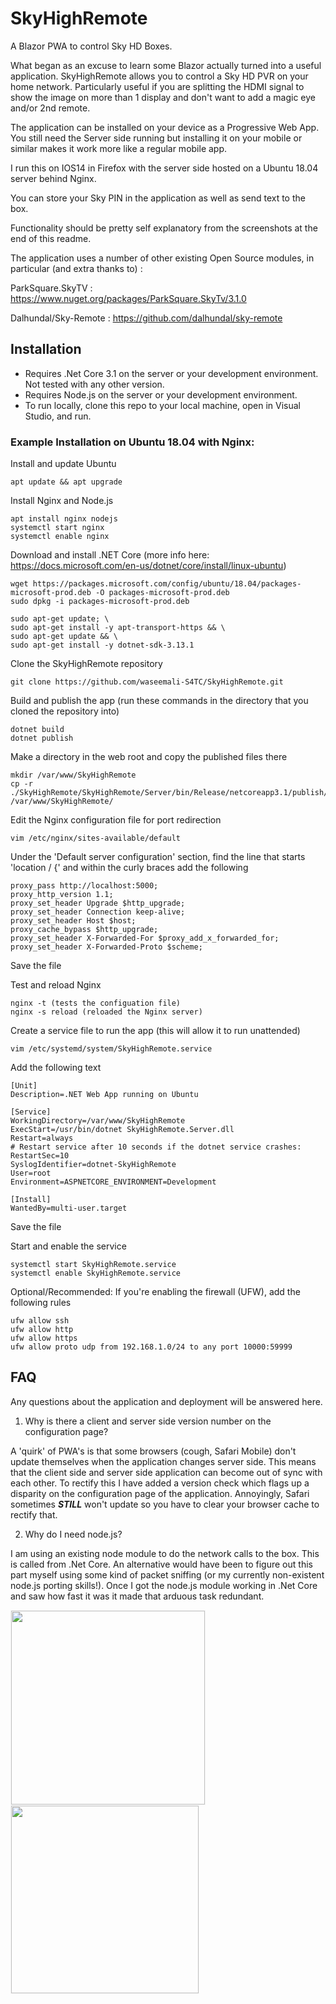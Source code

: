 # SkyHighRemote
A Blazor PWA to control Sky HD Boxes.

What began as an excuse to learn some Blazor actually turned into a useful application. SkyHighRemote allows you to control a Sky HD PVR on your home network.  Particularly useful if you are splitting the HDMI signal to show the image on more than 1 display and don't want to add a magic eye and/or 2nd remote.

The application can be installed on your device as a Progressive Web App.  You still need the Server side running but installing it on your mobile or similar makes it work more like a regular mobile app.

I run this on IOS14 in Firefox with the server side hosted on a Ubuntu 18.04 server behind Nginx.

You can store your Sky PIN in the application as well as send text to the box.

Functionality should be pretty self explanatory from the screenshots at the end of this readme.

The application uses a number of other existing Open Source modules, in particular (and extra thanks to) :

<p>ParkSquare.SkyTV : <a href="https://www.nuget.org/packages/ParkSquare.SkyTv/3.1.0" target="_blank" alt="Parksquare.SkyTV">https://www.nuget.org/packages/ParkSquare.SkyTv/3.1.0</a></p>
<p>Dalhundal/Sky-Remote : <a href="https://github.com/dalhundal/sky-remote" target="_blank" alt="Dalhundal/Sky-Remote">https://github.com/dalhundal/sky-remote</a></p>

## Installation
- Requires .Net Core 3.1 on the server or your development environment.  Not tested with any other version.
- Requires Node.js on the server or your development environment.
- To run locally, clone this repo to your local machine, open in Visual Studio, and run.

### Example Installation on Ubuntu 18.04 with Nginx:  

Install and update Ubuntu

    apt update && apt upgrade

Install Nginx and Node.js

    apt install nginx nodejs
    systemctl start nginx
    systemctl enable nginx
    
Download and install .NET Core (more info here: https://docs.microsoft.com/en-us/dotnet/core/install/linux-ubuntu)

    wget https://packages.microsoft.com/config/ubuntu/18.04/packages-microsoft-prod.deb -O packages-microsoft-prod.deb
    sudo dpkg -i packages-microsoft-prod.deb
    
    sudo apt-get update; \
    sudo apt-get install -y apt-transport-https && \
    sudo apt-get update && \
    sudo apt-get install -y dotnet-sdk-3.13.1

Clone the SkyHighRemote repository

    git clone https://github.com/waseemali-S4TC/SkyHighRemote.git

Build and publish the app (run these commands in the directory that you cloned the repository into)
    
    dotnet build
    dotnet publish

Make a directory in the web root and copy the published files there

    mkdir /var/www/SkyHighRemote
    cp -r ./SkyHighRemote/SkyHighRemote/Server/bin/Release/netcoreapp3.1/publish/* /var/www/SkyHighRemote/

Edit the Nginx configuration file for port redirection

    vim /etc/nginx/sites-available/default

Under the 'Default server configuration' section, find the line that starts 'location / {' and within the curly braces add the following

    proxy_pass http://localhost:5000;
    proxy_http_version 1.1;
    proxy_set_header Upgrade $http_upgrade;
    proxy_set_header Connection keep-alive;
    proxy_set_header Host $host;
    proxy_cache_bypass $http_upgrade;
    proxy_set_header X-Forwarded-For $proxy_add_x_forwarded_for;
    proxy_set_header X-Forwarded-Proto $scheme;

Save the file

Test and reload Nginx

    nginx -t (tests the configuation file)
    nginx -s reload (reloaded the Nginx server)

Create a service file to run the app (this will allow it to run unattended)

    vim /etc/systemd/system/SkyHighRemote.service

Add the following text

    [Unit]
    Description=.NET Web App running on Ubuntu

    [Service]
    WorkingDirectory=/var/www/SkyHighRemote
    ExecStart=/usr/bin/dotnet SkyHighRemote.Server.dll
    Restart=always
    # Restart service after 10 seconds if the dotnet service crashes:
    RestartSec=10
    SyslogIdentifier=dotnet-SkyHighRemote
    User=root
    Environment=ASPNETCORE_ENVIRONMENT=Development

    [Install]
    WantedBy=multi-user.target


Save the file

Start and enable the service

    systemctl start SkyHighRemote.service
    systemctl enable SkyHighRemote.service

Optional/Recommended: If you're enabling the firewall (UFW), add the following rules

    ufw allow ssh
    ufw allow http
    ufw allow https
    ufw allow proto udp from 192.168.1.0/24 to any port 10000:59999


## FAQ
Any questions about the application and deployment will be answered here.

1.  Why is there a client and server side version number on the configuration page?

A 'quirk' of PWA's is that some browsers (cough, Safari Mobile) don't update themselves when the application changes server side.  This means that the client side and server side application can become out of sync with each other. To rectify this I have added a version check which flags up a disparity on the configuration page of the application.  Annoyingly, Safari sometimes ***STILL*** won't update so you have to clear your browser cache to rectify that.

2. Why do I need node.js?

I am using an existing node module to do the network calls to the box.  This is called from .Net Core.  An alternative would have been to figure out this part myself using some kind of packet sniffing (or my currently non-existent node.js porting skills!).  Once I got the node.js module working in .Net Core and saw how fast it was it made that arduous task redundant.


<img src="https://raw.githubusercontent.com/waseemali-S4TC/SkyHighRemote/master/SkyHighRemote/Client/wwwroot/images/Screen2.jpg" width="310px" height="auto" style="border: 1px solid #F5F5F5;">
<img src="https://raw.githubusercontent.com/waseemali-S4TC/SkyHighRemote/master/SkyHighRemote/Client/wwwroot/images/Screen1.jpg" width="300px" height="auto" style="border: 1px solid #F5F5F5;">


